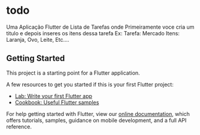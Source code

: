 # todo

Uma Aplicação Flutter de Lista de Tarefas
onde Primeiramente voce cria um titulo e depois inseres os itens dessa tarefa
Ex: 
Tarefa: Mercado
Itens: Laranja, Ovo, Leite, Etc....

## Getting Started

This project is a starting point for a Flutter application.

A few resources to get you started if this is your first Flutter project:

- [Lab: Write your first Flutter app](https://flutter.dev/docs/get-started/codelab)
- [Cookbook: Useful Flutter samples](https://flutter.dev/docs/cookbook)

For help getting started with Flutter, view our
[online documentation](https://flutter.dev/docs), which offers tutorials,
samples, guidance on mobile development, and a full API reference.
